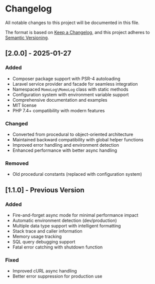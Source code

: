 # Changelog

All notable changes to this project will be documented in this file.

The format is based on [Keep a Changelog](https://keepachangelog.com/en/1.0.0/),
and this project adheres to [Semantic Versioning](https://semver.org/spec/v2.0.0.html).

## [2.0.0] - 2025-01-27

### Added
- Composer package support with PSR-4 autoloading
- Laravel service provider and facade for seamless integration
- Namespaced `MomoLog\MomoLog` class with static methods
- Configuration system with environment variable support
- Comprehensive documentation and examples
- MIT license
- PHP 7.4+ compatibility with modern features

### Changed
- Converted from procedural to object-oriented architecture
- Maintained backward compatibility with global helper functions
- Improved error handling and environment detection
- Enhanced performance with better async handling

### Removed
- Old procedural constants (replaced with configuration system)

## [1.1.0] - Previous Version

### Added
- Fire-and-forget async mode for minimal performance impact
- Automatic environment detection (dev/production)
- Multiple data type support with intelligent formatting
- Stack trace and caller information
- Memory usage tracking
- SQL query debugging support
- Fatal error catching with shutdown function

### Fixed
- Improved cURL async handling
- Better error suppression for production use
